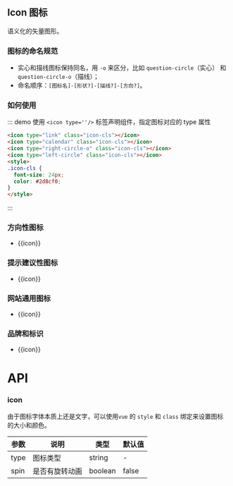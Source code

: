 <script>
	import Clipboard from 'clipboard'
	import iconList from '@/config/icon.json'
  export default {
    data () {
      return {
				direction: iconList.direction,
				suggestion: iconList.suggestion,
				logo: iconList.logo,
				other: iconList.other,
      }
    },
    methods: {
      clip (val) {
        const html = `<icon type="${val}"></icon>`
        const clipboard = new Clipboard('.icon-box-copy', {
          text () {
            return html
          }
        })
        clipboard.on('success', (e) => {
          e.clearSelection()
          clipboard.destroy()
          this.$message({
            message: 'Code copied',
            type: 'success'
          })
        })
      }
    }
  }
</script>
## Icon 图标

语义化的矢量图形。

### 图标的命名规范

- 实心和描线图标保持同名，用 `-o` 来区分，比如 `question-circle`（实心） 和 `question-circle-o`（描线）；
- 命名顺序：`[图标名]-[形状?]-[描线?]-[方向?]`。


### 如何使用

::: demo 使用 `<icon type=''/>` 标签声明组件，指定图标对应的 type 属性

```html
<icon type="link" class="icon-cls"></icon>
<icon type="calendar" class="icon-cls"></icon>
<icon type="right-circle-o" class="icon-cls"></icon>
<icon type="left-circle" class="icon-cls"></icon>
<style>
.icon-cls {
  font-size: 24px;
  color: #2d8cf0;
}
</style>
```
:::

### 方向性图标
<ul class='wu-icons-list'>
	<li class='icon-box-copy' v-for='icon in direction' @click='clip(icon)'>
		<div><icon :type='icon'></div>
		<span class="wu-icon-class"> {{icon}} </span>
	</li>
</ul>

### 提示建议性图标
<ul class='wu-icons-list'>
	<li class='icon-box-copy' v-for='icon in suggestion' @click='clip(icon)'>
		<div><icon :type='icon'></div>
		<span class="wu-icon-class"> {{icon}} </span>
	</li>
</ul>


### 网站通用图标
<ul class='wu-icons-list'>
	<li class='icon-box-copy' v-for='icon in other' @click='clip(icon)'>
		<div><icon :type='icon'></div>
		<span class="wu-icon-class"> {{icon}} </span>
	</li>
</ul>

### 品牌和标识
<ul class='wu-icons-list'>
	<li class='icon-box-copy'  v-for='icon in logo' @click='clip(icon)'>
		<div><icon :type='icon'></div>
		<span class="wu-icon-class"> {{icon}} </span>
	</li>
</ul>

<style>
.icon-cls {
  font-size: 24px;
  margin-right:20px;
  color: #2d8cf0;
}
</style>

# API

### icon

由于图标字体本质上还是文字，可以使用`vue` 的 `style` 和 `class` 绑定来设置图标的大小和颜色。


| 参数      | 说明             | 类型      | 默认值  |
|----------|------------------|----------|--------|
| type | 图标类型 | string | - |
| spin | 是否有旋转动画 | boolean | false |
